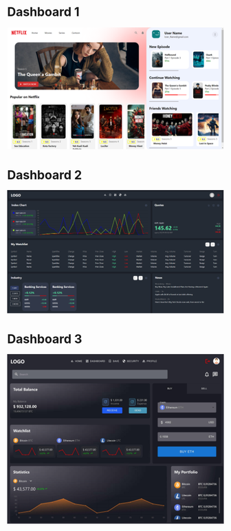 # Dashboard 1

<img src="/screenshorts/Screenshot(663).png"/>

# Dashboard 2

<img src="/screenshorts/Screenshot(684).png"/>

# Dashboard 3

<img src="/screenshorts/Screenshot(686).jpg"/>
